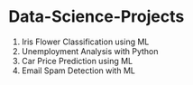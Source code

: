 # Data-Science-Projects
1. Iris Flower Classification using ML
2. Unemployment Analysis with Python
3. Car Price Prediction using ML
4. Email Spam Detection with ML
